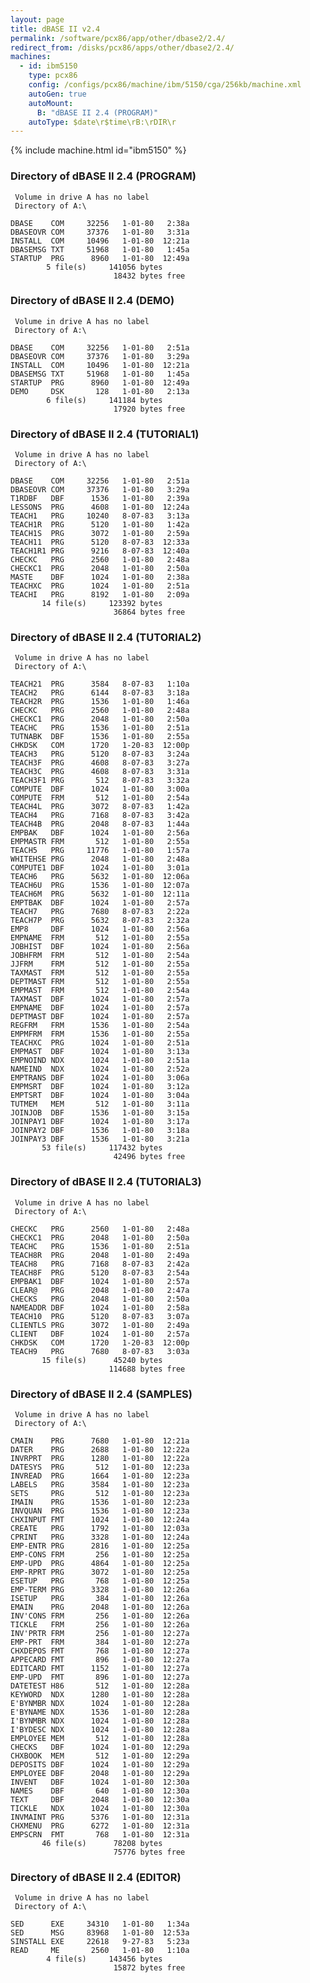 ```yaml
---
layout: page
title: dBASE II v2.4
permalink: /software/pcx86/app/other/dbase2/2.4/
redirect_from: /disks/pcx86/apps/other/dbase2/2.4/
machines:
  - id: ibm5150
    type: pcx86
    config: /configs/pcx86/machine/ibm/5150/cga/256kb/machine.xml
    autoGen: true
    autoMount:
      B: "dBASE II 2.4 (PROGRAM)"
    autoType: $date\r$time\rB:\rDIR\r
---
```


{% include machine.html id="ibm5150" %}

### Directory of dBASE II 2.4 (PROGRAM)

     Volume in drive A has no label
     Directory of A:\

    DBASE    COM     32256   1-01-80   2:38a
    DBASEOVR COM     37376   1-01-80   3:31a
    INSTALL  COM     10496   1-01-80  12:21a
    DBASEMSG TXT     51968   1-01-80   1:45a
    STARTUP  PRG      8960   1-01-80  12:49a
            5 file(s)     141056 bytes
                           18432 bytes free

### Directory of dBASE II 2.4 (DEMO)

     Volume in drive A has no label
     Directory of A:\

    DBASE    COM     32256   1-01-80   2:51a
    DBASEOVR COM     37376   1-01-80   3:29a
    INSTALL  COM     10496   1-01-80  12:21a
    DBASEMSG TXT     51968   1-01-80   1:45a
    STARTUP  PRG      8960   1-01-80  12:49a
    DEMO     DSK       128   1-01-80   2:13a
            6 file(s)     141184 bytes
                           17920 bytes free

### Directory of dBASE II 2.4 (TUTORIAL1)

     Volume in drive A has no label
     Directory of A:\

    DBASE    COM     32256   1-01-80   2:51a
    DBASEOVR COM     37376   1-01-80   3:29a
    T1RDBF   DBF      1536   1-01-80   2:39a
    LESSONS  PRG      4608   1-01-80  12:24a
    TEACH1   PRG     10240   8-07-83   3:13a
    TEACH1R  PRG      5120   1-01-80   1:42a
    TEACH1S  PRG      3072   1-01-80   2:59a
    TEACH11  PRG      5120   8-07-83  12:33a
    TEACH1R1 PRG      9216   8-07-83  12:40a
    CHECKC   PRG      2560   1-01-80   2:48a
    CHECKC1  PRG      2048   1-01-80   2:50a
    MASTE    DBF      1024   1-01-80   2:38a
    TEACHXC  PRG      1024   1-01-80   2:51a
    TEACHI   PRG      8192   1-01-80   2:09a
           14 file(s)     123392 bytes
                           36864 bytes free

### Directory of dBASE II 2.4 (TUTORIAL2)

     Volume in drive A has no label
     Directory of A:\

    TEACH21  PRG      3584   8-07-83   1:10a
    TEACH2   PRG      6144   8-07-83   3:18a
    TEACH2R  PRG      1536   1-01-80   1:46a
    CHECKC   PRG      2560   1-01-80   2:48a
    CHECKC1  PRG      2048   1-01-80   2:50a
    TEACHC   PRG      1536   1-01-80   2:51a
    TUTNABK  DBF      1536   1-01-80   2:55a
    CHKDSK   COM      1720   1-20-83  12:00p
    TEACH3   PRG      5120   8-07-83   3:24a
    TEACH3F  PRG      4608   8-07-83   3:27a
    TEACH3C  PRG      4608   8-07-83   3:31a
    TEACH3F1 PRG       512   8-07-83   3:32a
    COMPUTE  DBF      1024   1-01-80   3:00a
    COMPUTE  FRM       512   1-01-80   2:54a
    TEACH4L  PRG      3072   8-07-83   1:42a
    TEACH4   PRG      7168   8-07-83   3:42a
    TEACH4B  PRG      2048   8-07-83   1:44a
    EMPBAK   DBF      1024   1-01-80   2:56a
    EMPMASTR FRM       512   1-01-80   2:55a
    TEACH5   PRG     11776   1-01-80   1:57a
    WHITEHSE PRG      2048   1-01-80   2:48a
    COMPUTE1 DBF      1024   1-01-80   3:01a
    TEACH6   PRG      5632   1-01-80  12:06a
    TEACH6U  PRG      1536   1-01-80  12:07a
    TEACH6M  PRG      5632   1-01-80  12:11a
    EMPTBAK  DBF      1024   1-01-80   2:57a
    TEACH7   PRG      7680   8-07-83   2:22a
    TEACH7P  PRG      5632   8-07-83   2:32a
    EMP8     DBF      1024   1-01-80   2:56a
    EMPNAME  FRM       512   1-01-80   2:55a
    JOBHIST  DBF      1024   1-01-80   2:56a
    JOBHFRM  FRM       512   1-01-80   2:54a
    JJFRM    FRM       512   1-01-80   2:55a
    TAXMAST  FRM       512   1-01-80   2:55a
    DEPTMAST FRM       512   1-01-80   2:55a
    EMPMAST  FRM       512   1-01-80   2:54a
    TAXMAST  DBF      1024   1-01-80   2:57a
    EMPNAME  DBF      1024   1-01-80   2:57a
    DEPTMAST DBF      1024   1-01-80   2:57a
    REGFRM   FRM      1536   1-01-80   2:54a
    EMPMFRM  FRM      1536   1-01-80   2:55a
    TEACHXC  PRG      1024   1-01-80   2:51a
    EMPMAST  DBF      1024   1-01-80   3:13a
    EMPNOIND NDX      1024   1-01-80   2:51a
    NAMEIND  NDX      1024   1-01-80   2:52a
    EMPTRANS DBF      1024   1-01-80   3:06a
    EMPMSRT  DBF      1024   1-01-80   3:12a
    EMPTSRT  DBF      1024   1-01-80   3:04a
    TUTMEM   MEM       512   1-01-80   3:11a
    JOINJOB  DBF      1536   1-01-80   3:15a
    JOINPAY1 DBF      1024   1-01-80   3:17a
    JOINPAY2 DBF      1536   1-01-80   3:18a
    JOINPAY3 DBF      1536   1-01-80   3:21a
           53 file(s)     117432 bytes
                           42496 bytes free

### Directory of dBASE II 2.4 (TUTORIAL3)

     Volume in drive A has no label
     Directory of A:\

    CHECKC   PRG      2560   1-01-80   2:48a
    CHECKC1  PRG      2048   1-01-80   2:50a
    TEACHC   PRG      1536   1-01-80   2:51a
    TEACH8R  PRG      2048   1-01-80   2:49a
    TEACH8   PRG      7168   8-07-83   2:42a
    TEACH8F  PRG      5120   8-07-83   2:54a
    EMPBAK1  DBF      1024   1-01-80   2:57a
    CLEAR@   PRG      2048   1-01-80   2:47a
    CHECKS   PRG      2048   1-01-80   2:50a
    NAMEADDR DBF      1024   1-01-80   2:58a
    TEACH10  PRG      5120   8-07-83   3:07a
    CLIENTLS PRG      3072   1-01-80   2:49a
    CLIENT   DBF      1024   1-01-80   2:57a
    CHKDSK   COM      1720   1-20-83  12:00p
    TEACH9   PRG      7680   8-07-83   3:03a
           15 file(s)      45240 bytes
                          114688 bytes free

### Directory of dBASE II 2.4 (SAMPLES)

     Volume in drive A has no label
     Directory of A:\

    CMAIN    PRG      7680   1-01-80  12:21a
    DATER    PRG      2688   1-01-80  12:22a
    INVRPRT  PRG      1280   1-01-80  12:22a
    DATESYS  PRG       512   1-01-80  12:23a
    INVREAD  PRG      1664   1-01-80  12:23a
    LABELS   PRG      3584   1-01-80  12:23a
    SETS     PRG       512   1-01-80  12:23a
    IMAIN    PRG      1536   1-01-80  12:23a
    INVQUAN  PRG      1536   1-01-80  12:23a
    CHXINPUT FMT      1024   1-01-80  12:24a
    CREATE   PRG      1792   1-01-80  12:03a
    CPRINT   PRG      3328   1-01-80  12:24a
    EMP-ENTR PRG      2816   1-01-80  12:25a
    EMP-CONS FRM       256   1-01-80  12:25a
    EMP-UPD  PRG      4864   1-01-80  12:25a
    EMP-RPRT PRG      3072   1-01-80  12:25a
    ESETUP   PRG       768   1-01-80  12:25a
    EMP-TERM PRG      3328   1-01-80  12:26a
    ISETUP   PRG       384   1-01-80  12:26a
    EMAIN    PRG      2048   1-01-80  12:26a
    INV'CONS FRM       256   1-01-80  12:26a
    TICKLE   FRM       256   1-01-80  12:26a
    INV'PRTR FRM       256   1-01-80  12:27a
    EMP-PRT  FRM       384   1-01-80  12:27a
    CHXDEPOS FMT       768   1-01-80  12:27a
    APPECARD FMT       896   1-01-80  12:27a
    EDITCARD FMT      1152   1-01-80  12:27a
    EMP-UPD  FMT       896   1-01-80  12:27a
    DATETEST H86       512   1-01-80  12:28a
    KEYWORD  NDX      1280   1-01-80  12:28a
    E'BYNMBR NDX      1024   1-01-80  12:28a
    E'BYNAME NDX      1536   1-01-80  12:28a
    I'BYNMBR NDX      1024   1-01-80  12:28a
    I'BYDESC NDX      1024   1-01-80  12:28a
    EMPLOYEE MEM       512   1-01-80  12:28a
    CHECKS   DBF      1024   1-01-80  12:29a
    CHXBOOK  MEM       512   1-01-80  12:29a
    DEPOSITS DBF      1024   1-01-80  12:29a
    EMPLOYEE DBF      2048   1-01-80  12:29a
    INVENT   DBF      1024   1-01-80  12:30a
    NAMES    DBF       640   1-01-80  12:30a
    TEXT     DBF      2048   1-01-80  12:30a
    TICKLE   NDX      1024   1-01-80  12:30a
    INVMAINT PRG      5376   1-01-80  12:31a
    CHXMENU  PRG      6272   1-01-80  12:31a
    EMPSCRN  FMT       768   1-01-80  12:31a
           46 file(s)      78208 bytes
                           75776 bytes free

### Directory of dBASE II 2.4 (EDITOR)

     Volume in drive A has no label
     Directory of A:\

    SED      EXE     34310   1-01-80   1:34a
    SED      MSG     83968   1-01-80  12:53a
    SINSTALL EXE     22618   9-27-83   5:23a
    READ     ME       2560   1-01-80   1:10a
            4 file(s)     143456 bytes
                           15872 bytes free
